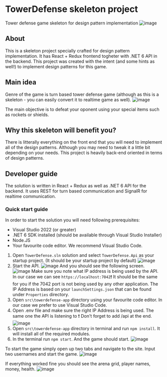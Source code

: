 # TowerDefense skeleton project
Tower defense game skeleton for design pattern implementation
![image](https://user-images.githubusercontent.com/54746064/208293825-01607f01-89f1-4fec-9c14-6268abc9a8cd.png)

## About

This is a skeleton project specially crafted for design pattern implementation. It has React + Redux frontend togheter with .NET 6 API in the backend.
This project was created with the intent (and some hints as well!) to implement design patterns for this game.

## Main idea
Genre of the game is turn based tower defense game (although as this is a skeleton - you can easily convert it to realtime game as well).
![image](https://user-images.githubusercontent.com/54746064/208293911-2d36c008-06dc-469f-850e-9df3780a0b14.png)

The main objective is to defeat your oponent using your special items such as rockets or shields.

## Why this skeleton will benefit you?

There is litterally everything on the front end that you will need to implement all of the design patterns. Although you may need to tweak it a little bit depending on your needs. This project is heavily back-end oriented in terms of design patterns.

## Developer guide

The solution is written in React + Redux as well as .NET 6 API for the backend. It uses REST for turn based communication and SignalR for realtime communication.

### Quick start guide

In order to start the solution you will need following prerequisites:

* Visual Studio 2022 (or greater)
* .NET 6 SDK installed (should be available through Visual Studio Installer)
* Node.JS
* Your favourite code editor. We recommend Visual Studio Code.

1. Open `TowerDefense.sln` solution and select `TowerDefense.Api` as your startup project. (It should be your startup project by default)
![image](https://user-images.githubusercontent.com/54746064/208294888-d5519996-7881-477c-a93b-b3709e1138dd.png)
2. Start the API.
![image](https://user-images.githubusercontent.com/54746064/208294919-b156cfde-1445-4057-a2ec-aa1b3ba03411.png)
And you should see the following screen.
![image](https://user-images.githubusercontent.com/54746064/208295156-49e8591c-2638-4bc1-9020-3c05935ecc48.png)
Make sure you note what IP address is being used by the API. In our case we can see `https://localhost:7042`:exclamation:
It should be the same for you if the 7042 port is not being used by any other application. The IP Address is based on your `launchSettings.json` that can be found under `Properties` directory.
3. Open `src\towerdefense-app` directory using your favourite code editor. In our case we prefer to use Visual Studio Code.
4. Open .env file and make sure the right IP Address is being used. The same one the API is listening to :exclamation:
Don't forget to add /api at the end.
![image](https://user-images.githubusercontent.com/54746064/208295369-550e708a-5efb-45b8-8730-0bd6b4374131.png)
5. Open `src\towerdefense-app` directory in terminal and run `npm install`. It will install all of the required modules.
6. In the terminal run `npm start`. And the game should start.
![image](https://user-images.githubusercontent.com/54746064/208295627-f582cd05-a423-45b4-85e1-d33b42adee98.png)

To start the game simply open up two tabs and navigate to the site. Input two usernames and start the game.
![image](https://user-images.githubusercontent.com/54746064/208295734-faf82256-27b9-4c7e-9bde-27729d1a1397.png)

If everything worked fine you should see the arena grid, player names, money, health.
![image](https://user-images.githubusercontent.com/54746064/208295778-e56241e1-41f0-4201-9860-76e1bddd1966.png)


